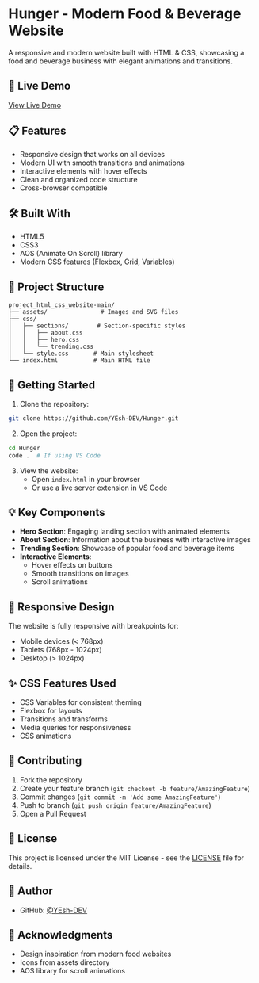 # Hunger - Modern Food & Beverage Website

A responsive and modern website built with HTML & CSS, showcasing a food and beverage business with elegant animations and transitions.

## 🚀 Live Demo
[View Live Demo](https://yesh-dev.github.io/Hunger/)

## 📋 Features

- Responsive design that works on all devices
- Modern UI with smooth transitions and animations
- Interactive elements with hover effects
- Clean and organized code structure
- Cross-browser compatible

## 🛠️ Built With

- HTML5
- CSS3
- AOS (Animate On Scroll) library
- Modern CSS features (Flexbox, Grid, Variables)

## 📁 Project Structure

```
project_html_css_website-main/
├── assets/               # Images and SVG files
├── css/
│   ├── sections/        # Section-specific styles
│   │   ├── about.css
│   │   ├── hero.css
│   │   └── trending.css
│   └── style.css       # Main stylesheet
└── index.html          # Main HTML file
```

## 🚦 Getting Started

1. Clone the repository:
```bash
git clone https://github.com/YEsh-DEV/Hunger.git
```

2. Open the project:
```bash
cd Hunger
code .  # If using VS Code
```

3. View the website:
   - Open `index.html` in your browser
   - Or use a live server extension in VS Code

## 💡 Key Components

- **Hero Section**: Engaging landing section with animated elements
- **About Section**: Information about the business with interactive images
- **Trending Section**: Showcase of popular food and beverage items
- **Interactive Elements**: 
  - Hover effects on buttons
  - Smooth transitions on images
  - Scroll animations

## 📱 Responsive Design

The website is fully responsive with breakpoints for:
- Mobile devices (< 768px)
- Tablets (768px - 1024px)
- Desktop (> 1024px)

## ✨ CSS Features Used

- CSS Variables for consistent theming
- Flexbox for layouts
- Transitions and transforms
- Media queries for responsiveness
- CSS animations

## 🤝 Contributing

1. Fork the repository
2. Create your feature branch (`git checkout -b feature/AmazingFeature`)
3. Commit changes (`git commit -m 'Add some AmazingFeature'`)
4. Push to branch (`git push origin feature/AmazingFeature`)
5. Open a Pull Request

## 📝 License

This project is licensed under the MIT License - see the [LICENSE](LICENSE) file for details.

## 👤 Author

- GitHub: [@YEsh-DEV](https://github.com/YEsh-DEV)

## 🙏 Acknowledgments

- Design inspiration from modern food websites
- Icons from assets directory
- AOS library for scroll animations
